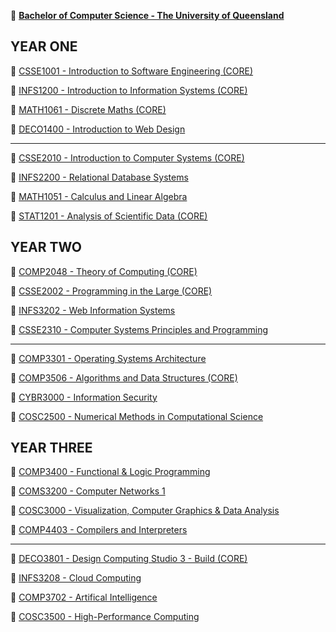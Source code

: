 🔖 [**Bachelor of Computer Science - The University of Queensland**](https://study.uq.edu.au/study-options/programs/bachelor-computer-science-2451)

## YEAR ONE

🔖 [CSSE1001 - Introduction to Software Engineering (CORE)](https://my.uq.edu.au/programs-courses/course.html?course_code=CSSE1001)

🔖 [INFS1200 - Introduction to Information Systems (CORE)](https://my.uq.edu.au/programs-courses/course.html?course_code=INFS1200)

🔖 [MATH1061 - Discrete Maths (CORE)](https://my.uq.edu.au/programs-courses/course.html?course_code=MATH1061)

🔖 [DECO1400 - Introduction to Web Design](https://my.uq.edu.au/programs-courses/course.html?course_code=DECO1400)

***

🔖 [CSSE2010 - Introduction to Computer Systems (CORE)](https://my.uq.edu.au/programs-courses/course.html?course_code=CSSE2010)

🔖 [INFS2200 - Relational Database Systems](https://my.uq.edu.au/programs-courses/course.html?course_code=INFS2200)

🔖 [MATH1051 - Calculus and Linear Algebra](https://my.uq.edu.au/programs-courses/course.html?course_code=MATH1051)

🔖 [STAT1201 - Analysis of Scientific Data (CORE)](https://my.uq.edu.au/programs-courses/course.html?course_code=STAT1201)

## YEAR TWO

🔖 [COMP2048 - Theory of Computing (CORE)](https://my.uq.edu.au/programs-courses/course.html?course_code=COMP2048)

🔖 [CSSE2002 - Programming in the Large (CORE)](https://my.uq.edu.au/programs-courses/course.html?course_code=CSSE2002)

🔖 [INFS3202 - Web Information Systems](https://my.uq.edu.au/programs-courses/course.html?course_code=INFS3202)

🔖 [CSSE2310 - Computer Systems Principles and Programming](https://my.uq.edu.au/programs-courses/course.html?course_code=CSSE2310)

***

🔖 [COMP3301 - Operating Systems Architecture](https://my.uq.edu.au/programs-courses/course.html?course_code=COMP3301)

🔖 [COMP3506 - Algorithms and Data Structures (CORE)](https://my.uq.edu.au/programs-courses/course.html?course_code=COMP3506)

🔖 [CYBR3000 - Information Security](https://my.uq.edu.au/programs-courses/course.html?course_code=CYBR3000)

🔖 [COSC2500 - Numerical Methods in Computational Science](https://my.uq.edu.au/programs-courses/course.html?course_code=COSC2500)

## YEAR THREE

🔖 [COMP3400 - Functional & Logic Programming](https://my.uq.edu.au/programs-courses/course.html?course_code=COMP3400)

🔖 [COMS3200 - Computer Networks 1](https://my.uq.edu.au/programs-courses/course.html?course_code=COMS3200)

🔖 [COSC3000 - Visualization, Computer Graphics & Data Analysis](https://my.uq.edu.au/programs-courses/course.html?course_code=COSC3000)

🔖 [COMP4403 - Compilers and Interpreters](https://my.uq.edu.au/programs-courses/course.html?course_code=COMP4403)

***

🔖 [DECO3801 - Design Computing Studio 3 - Build (CORE)](https://my.uq.edu.au/programs-courses/course.html?course_code=DECO3801)

🔖 [INFS3208 - Cloud Computing](https://my.uq.edu.au/programs-courses/course.html?course_code=INFS3208)

🔖 [COMP3702 - Artifical Intelligence](https://my.uq.edu.au/programs-courses/course.html?course_code=COMP3702)

🔖 [COSC3500 - High-Performance Computing](https://my.uq.edu.au/programs-courses/course.html?course_code=COSC3500)


